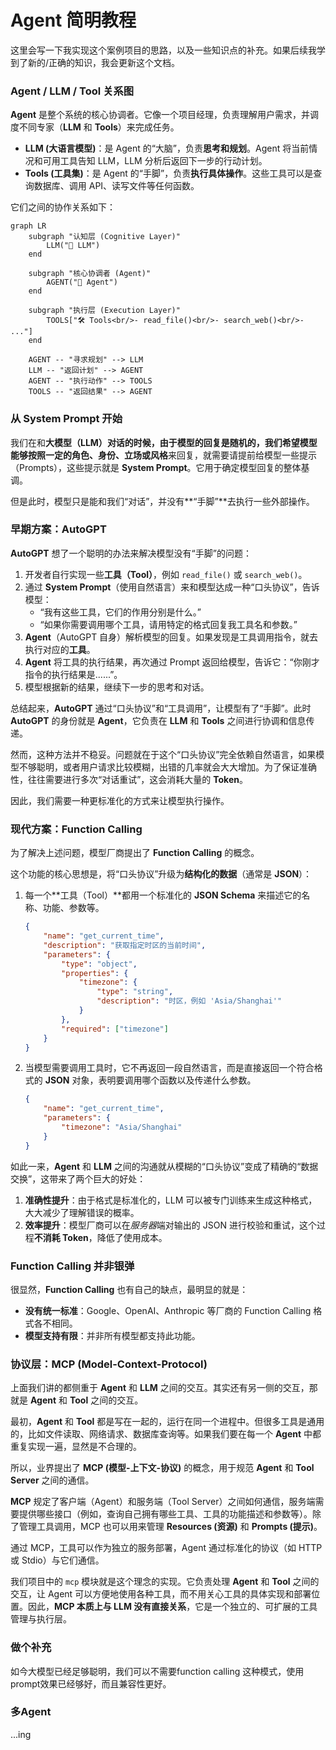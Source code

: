 # Agent 简明教程

这里会写一下我实现这个案例项目的思路，以及一些知识点的补充。如果后续我学到了新的/正确的知识，我会更新这个文档。

### Agent / LLM / Tool 关系图

**Agent** 是整个系统的核心协调者。它像一个项目经理，负责理解用户需求，并调度不同专家（**LLM** 和 **Tools**）来完成任务。

*   **LLM (大语言模型)**：是 Agent 的“大脑”，负责**思考和规划**。Agent 将当前情况和可用工具告知 LLM，LLM 分析后返回下一步的行动计划。
*   **Tools (工具集)**：是 Agent 的“手脚”，负责**执行具体操作**。这些工具可以是查询数据库、调用 API、读写文件等任何函数。

它们之间的协作关系如下：

```mermaid
graph LR
    subgraph "认知层 (Cognitive Layer)"
        LLM("🧠 LLM")
    end

    subgraph "核心协调者 (Agent)"
        AGENT("🤖 Agent")
    end

    subgraph "执行层 (Execution Layer)"
        TOOLS["🛠️ Tools<br/>- read_file()<br/>- search_web()<br/>- ..."]
    end

    AGENT -- "寻求规划" --> LLM
    LLM -- "返回计划" --> AGENT
    AGENT -- "执行动作" --> TOOLS
    TOOLS -- "返回结果" --> AGENT
```

### 从 System Prompt 开始

我们在和**大模型（LLM）**对话的时候，由于模型的回复是随机的，我们希望模型能够按照一定的**角色、身份、立场或风格**来回复，就需要请提前给模型一些提示（Prompts），这些提示就是 **System Prompt**。它用于确定模型回复的整体基调。

但是此时，模型只是能和我们“对话”，并没有**“手脚”**去执行一些外部操作。

### 早期方案：AutoGPT

**AutoGPT** 想了一个聪明的办法来解决模型没有“手脚”的问题：

1.  开发者自行实现一些**工具（Tool）**，例如 `read_file()` 或 `search_web()`。
2.  通过 **System Prompt**（使用自然语言）来和模型达成一种“口头协议”，告诉模型：
    *   “我有这些工具，它们的作用分别是什么。”
    *   “如果你需要调用哪个工具，请用特定的格式回复我工具名和参数。”
3.  **Agent**（AutoGPT 自身）解析模型的回复。如果发现是工具调用指令，就去执行对应的**工具**。
4.  **Agent** 将工具的执行结果，再次通过 Prompt 返回给模型，告诉它：“你刚才指令的执行结果是......”。
5.  模型根据新的结果，继续下一步的思考和对话。

总结起来，**AutoGPT** 通过“口头协议”和“工具调用”，让模型有了“手脚”。此时 **AutoGPT** 的身份就是 **Agent**，它负责在 **LLM** 和 **Tools** 之间进行协调和信息传递。

然而，这种方法并不稳妥。问题就在于这个“口头协议”完全依赖自然语言，如果模型不够聪明，或者用户请求比较模糊，出错的几率就会大大增加。为了保证准确性，往往需要进行多次“对话重试”，这会消耗大量的 **Token**。

因此，我们需要一种更标准化的方式来让模型执行操作。

### 现代方案：Function Calling

为了解决上述问题，模型厂商提出了 **Function Calling** 的概念。

这个功能的核心思想是，将“口头协议”升级为**结构化的数据**（通常是 **JSON**）：

1.  每一个**工具（Tool）**都用一个标准化的 **JSON Schema** 来描述它的名称、功能、参数等。

    ```json
    {
        "name": "get_current_time",
        "description": "获取指定时区的当前时间",
        "parameters": {
            "type": "object",
            "properties": {
                "timezone": {
                    "type": "string",
                    "description": "时区，例如 'Asia/Shanghai'"
                }
            },
            "required": ["timezone"]
        }
    }
    ```

2.  当模型需要调用工具时，它不再返回一段自然语言，而是直接返回一个符合格式的 **JSON** 对象，表明要调用哪个函数以及传递什么参数。

    ```json
    {
        "name": "get_current_time",
        "parameters": {
            "timezone": "Asia/Shanghai"
        }
    }
    ```

如此一来，**Agent** 和 **LLM** 之间的沟通就从模糊的“口头协议”变成了精确的“数据交换”，这带来了两个巨大的好处：

1.  **准确性提升**：由于格式是标准化的，LLM 可以被专门训练来生成这种格式，大大减少了理解错误的概率。
2.  **效率提升**：模型厂商可以在*服务器*端对输出的 JSON 进行校验和重试，这个过程**不消耗 Token**，降低了使用成本。

### Function Calling 并非银弹

很显然，**Function Calling** 也有自己的缺点，最明显的就是：

*   **没有统一标准**：Google、OpenAI、Anthropic 等厂商的 Function Calling 格式各不相同。
*   **模型支持有限**：并非所有模型都支持此功能。

### 协议层：MCP (Model-Context-Protocol)

上面我们讲的都侧重于 **Agent** 和 **LLM** 之间的交互。其实还有另一侧的交互，那就是 **Agent** 和 **Tool** 之间的交互。

最初，**Agent** 和 **Tool** 都是写在一起的，运行在同一个进程中。但很多工具是通用的，比如文件读取、网络请求、数据库查询等。如果我们要在每一个 **Agent** 中都重复实现一遍，显然是不合理的。

所以，业界提出了 **MCP (模型-上下文-协议)** 的概念，用于规范 **Agent** 和 **Tool Server** 之间的通信。

**MCP** 规定了客户端（Agent）和服务端（Tool Server）之间如何通信，服务端需要提供哪些接口（例如，查询自己拥有哪些工具、工具的功能描述和参数等）。除了管理工具调用，MCP 也可以用来管理 **Resources (资源)** 和 **Prompts (提示)**。

通过 MCP，工具可以作为独立的服务部署，Agent 通过标准化的协议（如 HTTP 或 Stdio）与它们通信。

我们项目中的 `mcp` 模块就是这个理念的实现。它负责处理 **Agent** 和 **Tool** 之间的交互，让 Agent 可以方便地使用各种工具，而不用关心工具的具体实现和部署位置。因此，**MCP 本质上与 LLM 没有直接关系**，它是一个独立的、可扩展的工具管理与执行层。

### 做个补充
如今大模型已经足够聪明，我们可以不需要function calling 这种模式，使用prompt效果已经够好，而且兼容性更好。

### 多Agent
...ing
